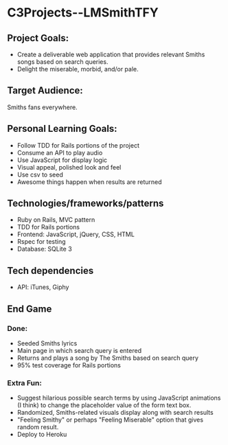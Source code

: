 # C3Projects--LMSmithTFY

## Project Goals:
* Create a deliverable web application that provides relevant Smiths songs based on search queries.
* Delight the miserable, morbid, and/or pale.

## Target Audience:
Smiths fans everywhere.

## Personal Learning Goals:
* Follow TDD for Rails portions of the project
* Consume an API to play audio
* Use JavaScript for display logic
* Visual appeal, polished look and feel
* Use csv to seed 
* Awesome things happen when results are returned

## Technologies/frameworks/patterns
* Ruby on Rails, MVC pattern
* TDD for Rails portions
* Frontend: JavaScript, jQuery, CSS, HTML
* Rspec for testing
* Database: SQLite 3

## Tech dependencies
* API: iTunes, Giphy

## End Game
### Done:
* Seeded Smiths lyrics
* Main page in which search query is entered
* Returns and plays a song by The Smiths based on search query
* 95% test coverage for Rails portions

### Extra Fun:
* Suggest hilarious possible search terms by using JavaScript animations (I think) to change the placeholder value of the form text box.
* Randomized, Smiths-related visuals display along with search results
* "Feeling Smithy" or perhaps "Feeling Miserable" option that gives random result.
* Deploy to Heroku
